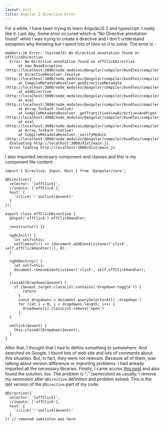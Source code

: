 ```yaml
---
layout: post
title: Angular 2 Directive Error
---
```


For a while, I have been trying to learn AngularJS 2 and typescript. I really 
like it. Last day, Some error occured which is "No Directive annotation found" 
while I was trying to create a directive and I don't understand exception why 
throwing but I spent lots of time on it to solve. The error is : 

```
members:16 Error: (SystemJS) No Directive annotation found on offClickDirective
  Error: No Directive annotation found on offClickDirective
      at new BaseException (http://localhost:3000/node_modules/@angular/compiler/bundles/compiler.umd.js:5116:27)
      at DirectiveResolver.resolve (http://localhost:3000/node_modules/@angular/compiler/bundles/compiler.umd.js:12790:23)
      at CompileMetadataResolver.getDirectiveMetadata (http://localhost:3000/node_modules/@angular/compiler/bundles/compiler.umd.js:13097:55)
      at addDirective (http://localhost:3000/node_modules/@angular/compiler/bundles/compiler.umd.js:13367:37)
      at eval (http://localhost:3000/node_modules/@angular/compiler/bundles/compiler.umd.js:13376:77)
      at Array.forEach (native)
      at CompileMetadataResolver._getTransitiveViewDirectivesAndPipes (http://localhost:3000/node_modules/@angular/compiler/bundles/compiler.umd.js:13376:41)
      at eval (http://localhost:3000/node_modules/@angular/compiler/bundles/compiler.umd.js:13348:78)
      at Array.forEach (native)
      at CompileMetadataResolver._verifyModule (http://localhost:3000/node_modules/@angular/compiler/bundles/compiler.umd.js:13348:43)
  Evaluating http://localhost:3000/dist/main.js
  Error loading http://localhost:3000/dist/main.js
```

I also imported necessary component and classes and this is my component file content: 

```
import { Directive, Input, Host } from '@angular/core';

@Directive({
  selector: '[offClick]',
  //inputs: ['offClick'],
  host: {
    '(click)':'onClick($event)'
  }
});

export class offClickDirective {
  @Input('offClick') offClickHandler;
  
  constructor() {}

  ngOnInit() {
    let self=this;
    setTimeout(() => {document.addEventListener('click', self.offClickHandler);}, 0);
  }
  
  ngOnDestroy() {
    let self=this;
    document.removeEventListener('click', self.offClickHandler);    
  }

  closeAllDropdown($event) {
    if ($event.target.classList.contains('dropdown-toggle')) {
        return
      }
      const dropdowns = document.querySelectorAll('.dropdown')
      for (let i = 0; i < dropdowns.length; i++) {
        dropdowns[i].classList.remove('open')
      }
  }

  onClick($event) {
    this.closeAllDropdown($event);
  }
}
```

After that, I thought that I had to define something to somewhere. And searched 
on Google. I found lots of web site and lots of comments about this situation. 
But, in fact, they were not relevant. Because all of them, was talking about 
version difference or importing problems. I had already imported all the 
necessary libraries. Finally, I came accros [this post](http://stackoverflow.com/a/34524321/721600)
and also found the solution, too. The problem is ";" (semicolon) as usually. 
I remove my semicolon after `@Directive` definition and problem solved. This is 
the last version of the `@Directive` part of my code.

```
@Directive({
  selector: '[offClick]',
  //inputs: ['offClick'],
  host: {
    '(click)':'onClick($event)'
  }
}) // removed semicolon was here
```